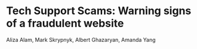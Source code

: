 #  Tech Support Scams: Warning signs of a fraudulent website
Aliza Alam, Mark Skrypnyk, Albert Ghazaryan, Amanda Yang

